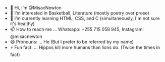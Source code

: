 - 👋 Hi, I’m @MisacNewton
- 👀 I’m interested in Basketball, Literature (mostly poetry over prose)
- 🌱 I’m currently learning HTML, CSS, and C (simultaneously, I'm not sure it's healthy)
- 📫 How to reach me ... Whatsapp: +255 715 058 945, Instagram: @misacnewton
- 😄 Pronouns: ... He (But I prefer to be referred by my name)
- ⚡ Fun fact: ... Hippos kill more humans than lions do. (Twice the times in fact)

<!---
MisacNewton/MisacNewton is a ✨ special ✨ repository because its `README.md` (this file) appears on your GitHub profile.
You can click the Preview link to take a look at your changes.
--->
